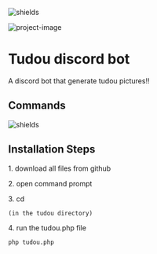 
<p><img src="https://img.shields.io/badge/amazing%20good-ff8890?style=flat-square" alt="shields"></p>

<p ><img src="https://i.postimg.cc/nzgBQ7QZ/rsz-1schermafbeelding-2024-07-18-223921.png" alt="project-image"></p>
<h1  id="title">Tudou discord bot</h1>
<p id="description">A discord bot that generate tudou pictures!!</p>


<h2>Commands</h2>
<p><img src="https://i.postimg.cc/3N371fGZ/image.png" alt="shields"></p>

<h2>Installation Steps</h2>

<p>1. download all files from github</p>
<p>2. open command prompt</p>
<p>3. cd</p>

```
(in the tudou directory)
```
<p>4. run the tudou.php file</p>

```
php tudou.php
```
